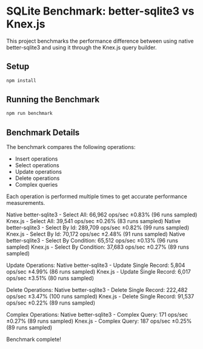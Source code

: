# SQLite Benchmark: better-sqlite3 vs Knex.js

This project benchmarks the performance difference between using native better-sqlite3 and using it through the Knex.js query builder.

## Setup

```bash
npm install
```

## Running the Benchmark

```bash
npm run benchmark
```

## Benchmark Details

The benchmark compares the following operations:
- Insert operations
- Select operations
- Update operations
- Delete operations
- Complex queries

Each operation is performed multiple times to get accurate performance measurements.

  Native better-sqlite3 - Select All: 66,962 ops/sec ±0.83% (96 runs sampled)
  Knex.js - Select All: 39,541 ops/sec ±0.26% (83 runs sampled)
  Native better-sqlite3 - Select By Id: 289,709 ops/sec ±0.82% (99 runs sampled)
  Knex.js - Select By Id: 70,172 ops/sec ±2.48% (91 runs sampled)
  Native better-sqlite3 - Select By Condition: 65,512 ops/sec ±0.13% (96 runs sampled)
  Knex.js - Select By Condition: 37,683 ops/sec ±0.27% (89 runs sampled)

Update Operations:
  Native better-sqlite3 - Update Single Record: 5,804 ops/sec ±4.99% (86 runs sampled)
  Knex.js - Update Single Record: 6,017 ops/sec ±3.51% (80 runs sampled)

Delete Operations:
  Native better-sqlite3 - Delete Single Record: 222,482 ops/sec ±3.47% (100 runs sampled)
  Knex.js - Delete Single Record: 91,537 ops/sec ±0.22% (89 runs sampled)

Complex Operations:
  Native better-sqlite3 - Complex Query: 171 ops/sec ±0.27% (89 runs sampled)
  Knex.js - Complex Query: 187 ops/sec ±0.25% (89 runs sampled)

Benchmark complete!

